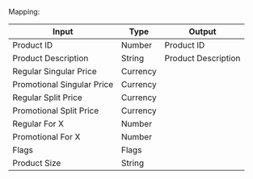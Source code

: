 Mapping:

| Input                      | Type     | Output
|----------------------------|----------|------------
| Product ID                 | Number   | Product ID
| Product Description        | String   | Product Description
| Regular Singular Price     | Currency |
| Promotional Singular Price | Currency |
| Regular Split Price        | Currency |
| Promotional Split Price    | Currency |
| Regular For X              | Number   |
| Promotional For X          | Number   |
| Flags                      | Flags    |
| Product Size               | String   |
